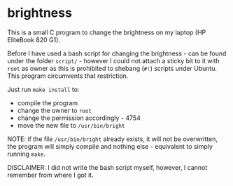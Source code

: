 # brightness

This is a small C program to change the brightness on my laptop (HP EliteBook 820 G1).

Before I have used a bash script for changing the brightness - can be found under the folder `script/` - 
however I could not attach a sticky bit to it with `root` as owner as this is prohibited to shebang (`#!`) 
scripts under Ubuntu. This program circumvents that restriction.

Just run `make install` to:
- compile the program
- change the owner to `root`
- change the permission accordingly  - 4754
- move the new file to `/usr/bin/bright`

NOTE: if the file `/usr/bin/bright` already exists, it will not be overwritten, the program will simply 
compile and nothing else - equivalent to simply running `make`.

DISCLAIMER: I did not write the bash script myself, however, I cannot remember from where I got it.
